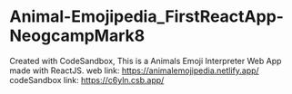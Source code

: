 # Animal-Emojipedia_FirstReactApp-NeogcampMark8
Created with CodeSandbox, This is a Animals Emoji Interpreter Web App made with ReactJS.
web link: https://animalemojipedia.netlify.app/ 
codeSandbox link: https://c6yln.csb.app/
